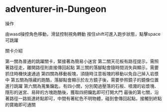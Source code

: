 # adventurer-in-Dungeon

操作

由wasd操控角色移動，滑鼠控制視角轉動
按住shift可進入跑步狀態，點擊space可跳躍

關卡介紹

第一關為普通的跳躍關卡，緊接著為簡易小迷宮
第二關天花板有路徑提示，需照著路徑走，離開路徑則直接傳回起點
第三關的落腳點會隨時間消失與顯示，需要抓住時機快速通過
第四關為移動板塊，須隨時注意板塊的移動以免自己掉入岩漿中
第五關為隱藏的跑酷，落腳點會顯示於左方鏡子後，需要參照鏡子的鏡像位置進行跳躍
第六關為蒐集鑰匙，有四小關，分別闖過壓落的石板、噴濺的岩漿塊、隱形的迷宮、易碎的方塊跑酷後，獲取四把鑰匙即可打開大門
最後的第七關，沿著路徑一路抵達終點即可，中間有著紅色不明物體，碰到會傳回起點，接觸到終點的寶箱即可通關
